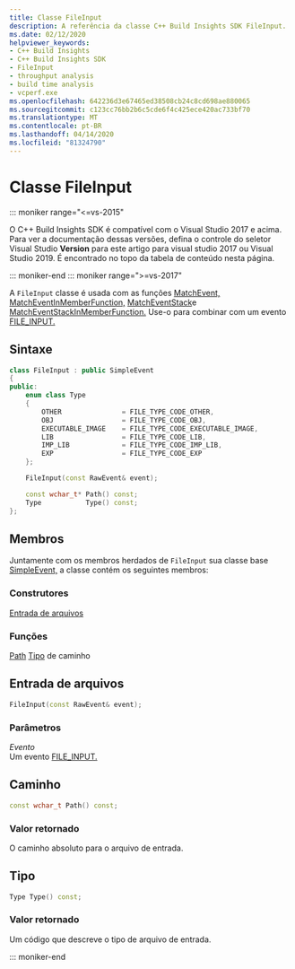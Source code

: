 ```yaml
---
title: Classe FileInput
description: A referência da classe C++ Build Insights SDK FileInput.
ms.date: 02/12/2020
helpviewer_keywords:
- C++ Build Insights
- C++ Build Insights SDK
- FileInput
- throughput analysis
- build time analysis
- vcperf.exe
ms.openlocfilehash: 642236d3e67465ed38508cb24c8cd698ae880065
ms.sourcegitcommit: c123cc76bb2b6c5cde6f4c425ece420ac733bf70
ms.translationtype: MT
ms.contentlocale: pt-BR
ms.lasthandoff: 04/14/2020
ms.locfileid: "81324790"
---
```

# <a name="fileinput-class"></a>Classe FileInput

::: moniker range="<=vs-2015"

O C++ Build Insights SDK é compatível com o Visual Studio 2017 e acima. Para ver a documentação dessas versões, defina o controle do seletor Visual Studio **Version** para este artigo para visual studio 2017 ou Visual Studio 2019. É encontrado no topo da tabela de conteúdo nesta página.

::: moniker-end
::: moniker range=">=vs-2017"

A `FileInput` classe é usada com as funções [MatchEvent,](../functions/match-event.md) [MatchEventInMemberFunction,](../functions/match-event-in-member-function.md) [MatchEventStack](../functions/match-event-stack.md)e [MatchEventStackInMemberFunction.](../functions/match-event-stack-in-member-function.md) Use-o para combinar com um evento [FILE_INPUT.](../event-table.md#file-input)

## <a name="syntax"></a>Sintaxe

```cpp
class FileInput : public SimpleEvent
{
public:
    enum class Type
    {
        OTHER               = FILE_TYPE_CODE_OTHER,
        OBJ                 = FILE_TYPE_CODE_OBJ,
        EXECUTABLE_IMAGE    = FILE_TYPE_CODE_EXECUTABLE_IMAGE,
        LIB                 = FILE_TYPE_CODE_LIB,
        IMP_LIB             = FILE_TYPE_CODE_IMP_LIB,
        EXP                 = FILE_TYPE_CODE_EXP
    };

    FileInput(const RawEvent& event);

    const wchar_t* Path() const;
    Type           Type() const;
};
```

## <a name="members"></a>Membros

Juntamente com os membros herdados de `FileInput` sua classe base [SimpleEvent,](simple-event.md) a classe contém os seguintes membros:

### <a name="constructors"></a>Construtores

[Entrada de arquivos](#file-input)

### <a name="functions"></a>Funções

[Path](#path)
[Tipo](#type) de caminho

## <a name="fileinput"></a><a name="file-input"></a>Entrada de arquivos

```cpp
FileInput(const RawEvent& event);
```

### <a name="parameters"></a>Parâmetros

*Evento*\
Um evento [FILE_INPUT.](../event-table.md#file-input)

## <a name="path"></a><a name="path"></a>Caminho

```cpp
const wchar_t Path() const;
```

### <a name="return-value"></a>Valor retornado

O caminho absoluto para o arquivo de entrada.

## <a name="type"></a>Tipo <a name="type"></a>

```cpp
Type Type() const;
```

### <a name="return-value"></a>Valor retornado

Um código que descreve o tipo de arquivo de entrada.

::: moniker-end
